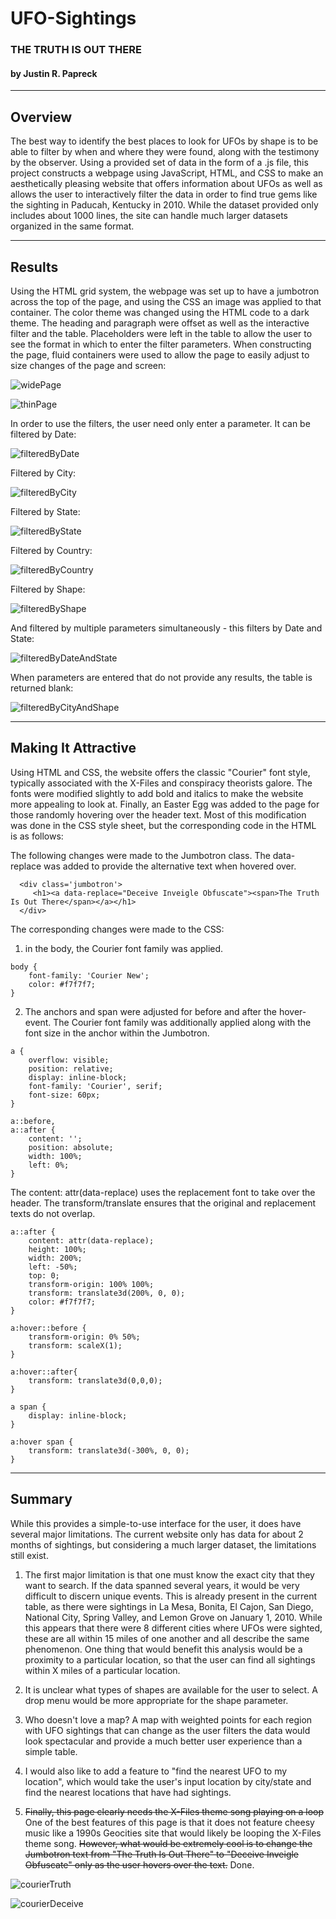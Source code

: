 # UFO-Sightings
### THE TRUTH IS OUT THERE
#### by Justin R. Papreck
---

## Overview
The best way to identify the best places to look for UFOs by shape is to be able to filter by when and where they were found, along with the testimony by the observer. Using a provided set of data in the form of a .js file, this project constructs a webpage using JavaScript, HTML, and CSS to make an aesthetically pleasing website that offers information about UFOs as well as allows the user to interactively filter the data in order to find true gems like the sighting in Paducah, Kentucky in 2010. While the dataset provided only includes about 1000 lines, the site can handle much larger datasets organized in the same format. 

--- 
## Results
Using the HTML grid system, the webpage was set up to have a jumbotron across the top of the page, and using the CSS an image was applied to that container. The color theme was changed using the HTML code to a dark theme. The heading and paragraph were offset as well as the interactive filter and the table. Placeholders were left in the table to allow the user to see the format in which to enter the filter parameters. When constructing the page, fluid containers were used to allow the page to easily adjust to size changes of the page and screen: 

![widePage](https://user-images.githubusercontent.com/33167541/182995103-0c5bcc12-79fd-4f92-a91d-cc4e93164743.png)


![thinPage](https://user-images.githubusercontent.com/33167541/182995132-99819201-c2ab-4bbe-9a4e-ed2bed2ad0f1.png)


In order to use the filters, the user need only enter a parameter. It can be filtered by Date:

![filteredByDate](https://user-images.githubusercontent.com/33167541/182995466-9e9f8baf-48c5-43e6-8653-6e1aa767ec37.png)


Filtered by City:

![filteredByCity](https://user-images.githubusercontent.com/33167541/182995515-f2de2906-098d-4ab8-a900-435a7dcb77cc.png)


Filtered by State:

![filteredByState](https://user-images.githubusercontent.com/33167541/182995552-b8fdeddc-3b36-465d-a110-b45ad03d1e09.png)


Filtered by Country:

![filteredByCountry](https://user-images.githubusercontent.com/33167541/182995579-018d3dd9-db0a-4331-bd2a-79d408dfcc63.png)


Filtered by Shape: 

![filteredByShape](https://user-images.githubusercontent.com/33167541/182995615-a4dc2237-28f8-495f-aa91-c6885e87a4d7.png)


And filtered by multiple parameters simultaneously - this filters by Date and State:

![filteredByDateAndState](https://user-images.githubusercontent.com/33167541/182995715-f865e18b-6322-4cfa-b3d3-7a02fdb6adf9.png)


When parameters are entered that do not provide any results, the table is returned blank: 

![filteredByCityAndShape](https://user-images.githubusercontent.com/33167541/182995848-f3f60eb4-32d2-40bc-9f7a-5645aca37e41.png)


---
## Making It Attractive
Using HTML and CSS, the website offers the classic "Courier" font style, typically associated with the X-Files and conspiracy theorists galore. The fonts were modified slightly to add bold and italics to make the website more appealing to look at. Finally, an Easter Egg was added to the page for those randomly hovering over the header text.  Most of this modification was done in the CSS style sheet, but the corresponding code in the HTML is as follows: 

The following changes were made to the Jumbotron class. The data-replace was added to provide the alternative text when hovered over. 
```
  <div class='jumbotron'>
     <h1><a data-replace="Deceive Inveigle Obfuscate"><span>The Truth Is Out There</span></a></h1>
  </div>
```

The corresponding changes were made to the CSS: 
1. in the body, the Courier font family was applied.
```
body {
    font-family: 'Courier New';
    color: #f7f7f7;
}
```

2.  The anchors and span were adjusted for before and after the hover-event. The Courier font family was additionally applied along with the font size in the anchor within the Jumbotron. 
```
a {
    overflow: visible;
    position: relative;
    display: inline-block;
    font-family: 'Courier', serif;
    font-size: 60px;
}

a::before,
a::after {
    content: '';
    position: absolute;
    width: 100%;
    left: 0%;
}
```

The content: attr(data-replace) uses the replacement font to take over the header. The transform/translate ensures that the original and replacement texts do not overlap. 

```
a::after {
    content: attr(data-replace);
    height: 100%;
    width: 200%;
    left: -50%;
    top: 0;
    transform-origin: 100% 100%;
    transform: translate3d(200%, 0, 0);
    color: #f7f7f7;
}

a:hover::before {
    transform-origin: 0% 50%;
    transform: scaleX(1);
}

a:hover::after{
    transform: translate3d(0,0,0);
}

a span {
    display: inline-block;
}

a:hover span {
    transform: translate3d(-300%, 0, 0);
}
```

---
## Summary
While this provides a simple-to-use interface for the user, it does have several major limitations. The current website only has data for about 2 months of sightings, but considering a much larger dataset, the limitations still exist. 

1. The first major limitation is that one must know the exact city that they want to search. If the data spanned several years, it would be very difficult to discern unique events. This is already present in the current table, as there were sightings in La Mesa, Bonita, El Cajon, San Diego, National City, Spring Valley, and Lemon Grove on January 1, 2010. While this appears that there were 8 different cities where UFOs were sighted, these are all within 15 miles of one another and all describe the same phenomenon.  One thing that would benefit this analysis would be a proximity to a particular location, so that the user can find all sightings within X miles of a particular location. 

2. It is unclear what types of shapes are available for the user to select. A drop menu would be more appropriate for the shape parameter.

3. Who doesn't love a map? A map with weighted points for each region with UFO sightings that can change as the user filters the data would look spectacular and provide a much better user experience than a simple table. 

4. I would also like to add a feature to "find the nearest UFO to my location", which would take the user's input location by city/state and find the nearest locations that have had sightings. 

5. ~~Finally, this page clearly needs the X-Files theme song playing on a loop~~ One of the best features of this page is that it does not feature cheesy music like a 1990s Geocities site that would likely be looping the X-Files theme song. ~~However, what would be extremely cool is to change the Jumbotron text from "The Truth Is Out There" to  "Deceive Inveigle Obfuscate" only as the user hovers over the text.~~ Done.

![courierTruth](https://user-images.githubusercontent.com/33167541/183018066-2868e84e-c025-47c9-9ab7-b0eeba55df3f.png)


![courierDeceive](https://user-images.githubusercontent.com/33167541/183018089-ce231823-4db5-474e-b774-d95970215594.png)
